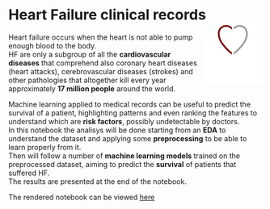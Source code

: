 # Heart Failure clinical records <img src="img/heart.png" width="120" height="120" align="right"/>

Heart failure occurs when the heart is not able to pump enough blood to the body.<br>
HF are only a subgroup of all the **cardiovascular diseases** that comprehend also coronary heart diseases (heart attacks), cerebrovascular diseases (strokes) and other pathologies that altogether kill every year  approximately **17 million people** around the world.<br>


Machine learning applied to medical records can be useful to  predict the survival of a patient, highlighting patterns and even ranking the features to understand which are **risk factors**, possibly undetectable by doctors.<br>
In this notebook the analisys will be done starting from an **EDA** to understand the dataset and applying some **preprocessing** to be able to learn properly from it.<br>
Then will follow a number of **machine learning models** trained on the preprocessed dataset, aiming to predict the **survival** of patients that suffered HF.<br>
The results are presented at the end of the notebook.

The rendered notebook can be viewed [here](https://nbviewer.jupyter.org/github/lorenzodenisi/Heart-Failure-Clinical-Records/blob/master/Heart%20Failures.ipynb)
